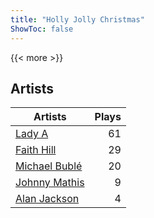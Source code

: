 ```yaml
---
title: "Holly Jolly Christmas"
ShowToc: false
---
```


{{< more >}}

## Artists
Artists | Plays 
----- | -----: 
[Lady A](/artists/lady-a-33498) | 61
[Faith Hill](/artists/faith-hill-58019) | 29
[Michael Bublé](/artists/michael-buble-58319) | 20
[Johnny Mathis](/artists/johnny-mathis-14581) | 9
[Alan Jackson](/artists/alan-jackson-69978) | 4

